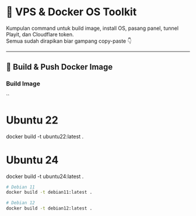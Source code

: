 # 🚀 VPS & Docker OS Toolkit

Kumpulan command untuk build image, install OS, pasang panel, tunnel Playit, dan Cloudflare token.  
Semua sudah dirapikan biar gampang copy-paste 👇

---

## 🐳 Build & Push Docker Image

### Build Image
``
# Ubuntu 22
docker build -t ubuntu22:latest .

# Ubuntu 24
docker build -t ubuntu24:latest .
```bash
# Debian 11
docker build -t debian11:latest .

# Debian 12
docker build -t debian12:latest .
